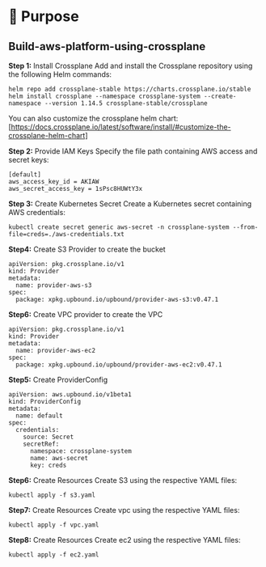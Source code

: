 # 🚀 Purpose

## Build-aws-platform-using-crossplane
**Step 1:** Install Crossplane
Add and install the Crossplane repository using the following Helm commands:
```
helm repo add crossplane-stable https://charts.crossplane.io/stable
helm install crossplane --namespace crossplane-system --create-namespace --version 1.14.5 crossplane-stable/crossplane
```
You can also customize the crossplane helm chart: [https://docs.crossplane.io/latest/software/install/#customize-the-crossplane-helm-chart]

**Step 2:** Provide IAM Keys
Specify the file path containing AWS access and secret keys:
```
[default]
aws_access_key_id = AKIAW
aws_secret_access_key = 1sPsc8HUWtY3x
```
**Step 3:** Create Kubernetes Secret
Create a Kubernetes secret containing AWS credentials:
```
kubectl create secret generic aws-secret -n crossplane-system --from-file=creds=./aws-credentials.txt
```

**Step4:** Create S3 Provider to create the bucket
```
apiVersion: pkg.crossplane.io/v1
kind: Provider
metadata:
  name: provider-aws-s3
spec:
  package: xpkg.upbound.io/upbound/provider-aws-s3:v0.47.1
```
**Step6:** Create VPC provider to create the VPC
```
apiVersion: pkg.crossplane.io/v1
kind: Provider
metadata:
  name: provider-aws-ec2
spec:
  package: xpkg.upbound.io/upbound/provider-aws-ec2:v0.47.1
```

**Step5:**  Create ProviderConfig
```
apiVersion: aws.upbound.io/v1beta1
kind: ProviderConfig
metadata:
  name: default
spec:
  credentials:
    source: Secret
    secretRef:
      namespace: crossplane-system
      name: aws-secret
      key: creds
```

**Step6:** Create Resources
Create S3 using the respective YAML files:
```
kubectl apply -f s3.yaml
```
**Step7:** Create Resources
Create vpc using the respective YAML files:
```
kubectl apply -f vpc.yaml
```
**Step8:** Create Resources
Create ec2 using the respective YAML files:
```
kubectl apply -f ec2.yaml
```

